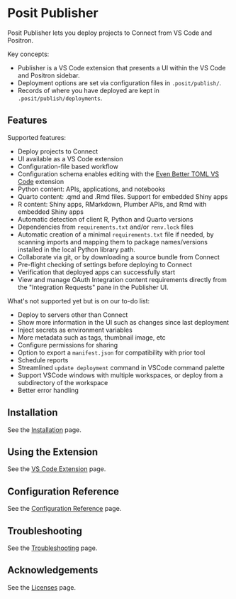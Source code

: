 # Posit Publisher

Posit Publisher lets you deploy projects to Connect from VS Code and Positron.

Key concepts:

- Publisher is a VS Code
  extension that presents a UI within the VS Code and Positron sidebar.
- Deployment options are set via configuration files in `.posit/publish/`.
- Records of where you have deployed are kept in `.posit/publish/deployments`.

## Features

Supported features:

- Deploy projects to Connect
- UI available as a VS Code extension
- Configuration-file based workflow
- Configuration schema enables editing with the [Even Better TOML
  VS Code](https://marketplace.visualstudio.com/items?itemName=tamasfe.even-better-toml)
  extension
- Python content: APIs, applications, and notebooks
- Quarto content: .qmd and .Rmd files. Support for embedded Shiny apps
- R content: Shiny apps, RMarkdown, Plumber APIs, and Rmd with embedded Shiny apps
- Automatic detection of client R, Python and Quarto versions
- Dependencies from `requirements.txt` and/or `renv.lock` files
- Automatic creation of a minimal `requirements.txt` file if needed, by scanning imports and mapping them to package names/versions installed in the local Python library path.
- Collaborate via git, or by downloading a source bundle from Connect
- Pre-flight checking of settings before deploying to Connect
- Verification that deployed apps can successfully start
- View and manage OAuth Integration content requirements directly from the "Integration Requests" pane in the Publisher UI.

What's not supported yet but is on our to-do list:

- Deploy to servers other than Connect
- Show more information in the UI such as changes since last deployment
- Inject secrets as environment variables
- More metadata such as tags, thumbnail image, etc
- Configure permissions for sharing
- Option to export a `manifest.json` for compatibility with prior tool
- Schedule reports
- Streamlined `update deployment` command in VSCode command palette
- Support VSCode windows with multiple workspaces, or deploy from a
  subdirectory of the workspace
- Better error handling

## Installation

See the [Installation](installation.md) page.

## Using the Extension

See the [VS Code Extension](vscode.md) page.

## Configuration Reference

See the [Configuration Reference](configuration.md) page.

## Troubleshooting

See the [Troubleshooting](troubleshooting.md) page.

## Acknowledgements

See the [Licenses](licenses.md) page.
